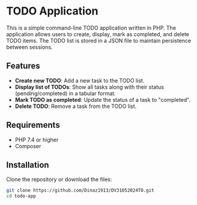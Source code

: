 # TODO Application

This is a simple command-line TODO application written in PHP. The application allows users to create, display, mark as completed, and delete TODO items. The TODO list is stored in a JSON file to maintain persistence between sessions.

## Features

- **Create new TODO**: Add a new task to the TODO list.
- **Display list of TODOs**: Show all tasks along with their status (pending/completed) in a tabular format.
- **Mark TODO as completed**: Update the status of a task to "completed".
- **Delete TODO**: Remove a task from the TODO list.

## Requirements

- PHP 7.4 or higher
- Composer

## Installation

Clone the repository or download the files:

```sh
git clone https://github.com/Dinaz1913/DV31052024TO.git
cd todo-app

